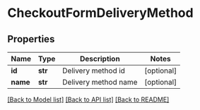 # CheckoutFormDeliveryMethod

## Properties
Name | Type | Description | Notes
------------ | ------------- | ------------- | -------------
**id** | **str** | Delivery method id | [optional] 
**name** | **str** | Delivery method name | [optional] 

[[Back to Model list]](../README.md#documentation-for-models) [[Back to API list]](../README.md#documentation-for-api-endpoints) [[Back to README]](../README.md)


